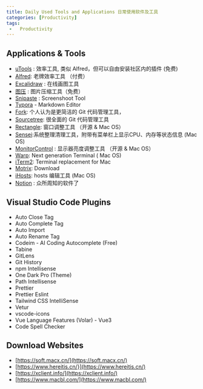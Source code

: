 ```yaml
---
title: Daily Used Tools and Applications 日常使用软件及工具
categories: [Productivity]
tags: 
 -   Productivity
---
```


## Applications & Tools

- [uTools](https://www.u.tools/) : 效率工具, 类似 Alfred，但可以自由安装社区内的插件 (免费)
- [Alfred](https://www.alfredapp.com/): 老牌效率工具 （付费）
- [Excalidraw](https://excalidraw.com/) : 在线画图工具
- [图压](https://tuya.xinxiao.tech/) : 图片压缩工具（免费）
- [Snipaste](https://www.snipaste.com/) : Screenshoot Tool
- [Typora](https://typora.io/) - Markdown Editor
- [Fork]( https://git-fork.com/): 个人认为是更简洁的 Git 代码管理工具，
- [Sourcetree](https://www.sourcetreeapp.com/): 很全面的 Git 代码管理工具
- [Rectangle]( https://rectangleapp.com/): 窗口调整工具 （开源 & Mac OS）
- [Sensei](https://cindori.com/sensei):系统整理清理工具，附带有菜单栏上显示CPU、内存等状态信息 (Mac OS)
- [MonitorControl](https://monitorcontrol.app/) : 显示器亮度调整工具 （开源 & Mac OS）
- [Warp](https://warp.dev/): Next generation Terminal ( Mac OS)
- [iTerm2](https://iterm2.com/): Terminal replacement for Mac
- [Motrix](https://motrix.app/): Download
- [iHosts](https://github.com/toolinbox/iHosts): hosts 编辑工具 (Mac OS)
- [Notion](https://www.notion.so/) : 众所周知的软件了

  

## Visual Studio Code Plugins

- Auto Close Tag
- Auto Complete Tag
- Auto Import
- Auto Rename Tag
- Codeim - AI Coding Autocomplete (Free)
- Tabine
- GitLens
- Git History
- npm Intellisense
- One Dark Pro (Theme)
- Path Intellisense
- Prettier
- Prettier Eslint
- Tailwind CSS IntelliSense
- Vetur
- vscode-icons
- Vue Language Features (Volar) - Vue3
- Code Spell Checker

## Download Websites

- [https://soft.macx.cn/](https://soft.macx.cn/)
- [https://www.hereitis.cn/}](https://www.hereitis.cn/)
- [https://xclient.info/](https://xclient.info/)
- [https://www.macbl.com/](https://www.macbl.com/)